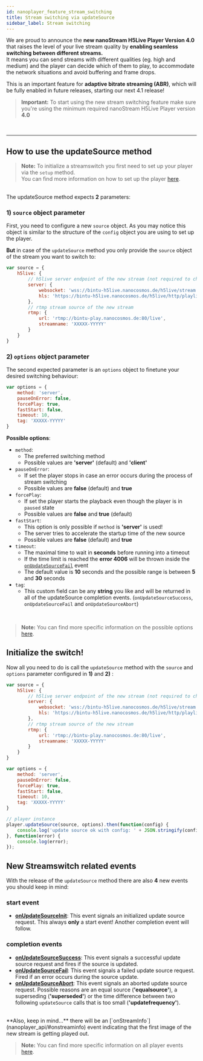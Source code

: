 ```yaml
---
id: nanoplayer_feature_stream_switching
title: Stream switching via updateSource
sidebar_label: Stream switching
---
```



We are proud to announce the <b>new nanoStream H5Live Player Version 4.0 </b> that raises the level of your live stream quality by <b>enabling seamless switching between different streams.</b>
<br>It means you can send streams with different qualities (eg. high and medium) and the player can decide which of them to play, to accommodate the network situations and avoid buffering and frame drops. 

This is an important feature for <b>adaptive bitrate streaming (ABR)</b>, which will be fully enabled in future releases, starting our next 4.1 release!


> **Important:** 
> To start using the new stream switching feature make sure you're using the minimum required nanoStream H5Live Player version **4.0**

<br>
<hr>

## How to use the updateSource method
> **Note:** 
> To initialize a streamswitch you first need to set up your player via the `setup` method. 
> <br>You can find more information on how to set up the player [here](nanoplayer_api/#nanoplayersetupconfig-code-promise-lt-config-error-gt-code).

<br> The updateSource method expects **2** parameters:
<br>

### 1) `source` object parameter
First, you need to configure a new `source` object. As you may notice this object is similar to the structure of the `config` object you are using to set up the player. 
<br>

**But** in case of the `updateSource` method you only provide the `source` object of the stream you want to switch to:

```javascript
var source = {
    h5live: {
        // h5live server endpoint of the new stream (not required to change)
        server: {
            websocket: 'wss://bintu-h5live.nanocosmos.de/h5live/stream',
            hls: 'https://bintu-h5live.nanocosmos.de/h5live/http/playlist.m3u8'
        },
        // rtmp stream source of the new stream
        rtmp: {
            url: 'rtmp://bintu-play.nanocosmos.de:80/live',
            streamname: 'XXXXX-YYYYY'
        }
    }
}
```
### 2) `options` object parameter
The second expected parameter is an `options` object to finetune your desired switching behaviour:
<br>

```javascript
var options = {
    method: 'server',
    pauseOnError: false,
    forcePlay: true,
    fastStart: false,
    timeout: 10,
    tag: 'XXXXX-YYYYY'
}
```
**Possible options**:

- `method`: 
    - The preferred switching method
    - Possible values are **'server'** (default) and **'client'**
- `pauseOnError`: 
    - If set the player stops in case an error occurs during the process of stream switching
    - Possible values are **false** (default) and **true**
- `forcePlay`: 
    - If set the player starts the playback even though the player is in `paused` state
    - Possible values are **false** and **true** (default) 
- `fastStart`: 
    - This option is only possible if `method` is **'server'** is used!
    - The server tries to accelerate the startup time of the new source 
    - Possible values are **false** (default) and **true**
- `timeout`: 
    - The maximal time to wait in **seconds** before running into a timeout
    - If the time limit is reached the **error 4006** will be thrown inside the [`onUpdateSourceFail`](nanoplayer_api/NanoPlayer#~event:onUpdateSourceFail) event
    - The default value is **10** seconds and the possible range is between **5** and **30** seconds
- `tag`: 
    - This custom field can be any **string** you like and will be returned in all of the updateSource completion events. (`onUpdateSourceSuccess`, `onUpdateSourceFail` and `onUpdateSourceAbort`)

<br>

> **Note:** 
> You can find more specific information on the possible options [here](nanoplayer_api/#nanoplayerupdatesourcesource-options-code-promise-lt-config-error-gt-code).


## Initialize the switch!
Now all you need to do is call the `updateSource` method with the `source` and `options` parameter configured in **1)** and **2)** :

```javascript
var source = {
    h5live: {
        // h5live server endpoint of the new stream (not required to change)
        server: {
            websocket: 'wss://bintu-h5live.nanocosmos.de/h5live/stream',
            hls: 'https://bintu-h5live.nanocosmos.de/h5live/http/playlist.m3u8'
        },
        // rtmp stream source of the new stream
        rtmp: {
            url: 'rtmp://bintu-play.nanocosmos.de:80/live',
            streamname: 'XXXXX-YYYYY'
        }
    }
}

var options = {
    method: 'server',
    pauseOnError: false,
    forcePlay: true,
    fastStart: false,
    timeout: 10,
    tag: 'XXXXX-YYYYY'
}

// player instance
player.updateSource(source, options).then(function(config) {
    console.log('update source ok with config: ' + JSON.stringify(config));
}, function(error) {
    console.log(error);
});
```



## New Streamswitch related events

With the release of the `updateSource` method there are also **4** new events you should keep in mind:

### start event

- **[onUpdateSourceInit](nanoplayer_api/#onupdatesourceinit)**: This event signals an initialized update source request. This always **only** a start event! Another completion event will follow.

### completion events

- **[onUpdateSourceSuccess](nanoplayer_api/#onupdatesourcesuccess)**: This event signals a successful update source request and fires if the source is updated. 
- **[onUpdateSourceFail](nanoplayer_api/#onupdatesourcefail)**: This event signals a failed update source request. Fired if an error occurs during the source update.
- **[onUpdateSourceAbort](nanoplayer_api/#onupdatesourceabort)**: This event signals an aborted update source request. Possible reasons are an equal source (**'equalsource'**), a superseding (**'superseded'**) or the time difference between two following `updateSource` calls that is too small  (**'updatefrequency'**). 

<br>
**Also, keep in mind...** there will be an [`onStreamInfo`](nanoplayer_api/#onstreaminfo) event indicating that the first image of the new stream is getting played out.

> **Note:** 
> You can find more specific information on all player events [here](nanoplayer_api/#nanoplayerupdatesourcesource-options-code-promise-lt-config-error-gt-code).




